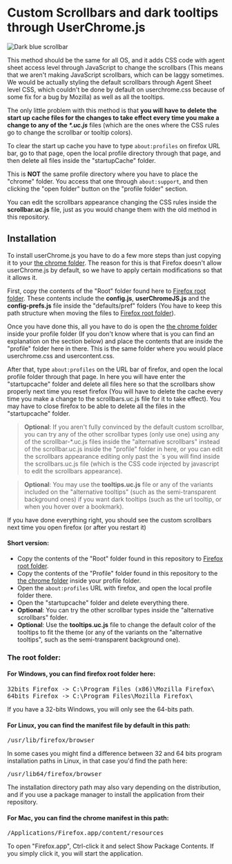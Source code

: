 <h1>Custom Scrollbars and dark tooltips through UserChrome.js</h1>
<img src="https://i.imgur.com/qe6tGJW.png" title="Dark blue scrollbar">
<p>This method should be the same for all OS, and it adds CSS code with agent sheet access level through JavaScript to change the scrollbars (This means that we aren't making JavaScript scrollbars, which can be laggy sometimes. We would be actually styling the default scrollbars through Agent Sheet level CSS, which couldn't be done by default on userchrome.css because of some fix for a bug by Mozilla) as well as all the tooltips.</p>

<p>The only little problem with this method is that <b>you will have to delete the start up cache files for the changes to take effect every time you make a change to any of the <i>*.uc.js</i></b> files (which are the ones where the CSS rules go to change the scrollbar or tooltip colors).</p>

<p>To clear the start up cache you have to type <code>about:profiles</code> on firefox URL bar, go to that page, open the local profile directory through that page, and then delete all files inside the "startupCache" folder.</p>

<p>This is <b>NOT</b> the same profile directory where you have to place the "chrome" folder. You access that one through <code>about:support</code>, and then clicking the "open folder" button on the "profile folder" section.</p>
<p>You can edit the scrollbars appearance changing the CSS rules inside the <b>scrollbar.uc.js</b> file, just as you would change them with the old method in this repository.</p>
  
<h2>Installation</h2>
<p>To install userChrome.js you have to do a few more steps than just copying it to your <a href="https://github.com/Izheil/Firefox-57-full-dark-theme-with-scrollbars#the-chrome-folder">the chrome folder</a>. The reason for this is that Firefox doesn't allow userChrome.js by default, so we have to apply certain modifications so that it allows it.</p>

<p>First, copy the contents of the "Root" folder found here to <a href="https://github.com/Izheil/Firefox-57-full-dark-theme-with-scrollbars/blob/master/Scrollbars%20&%20tooltips%20dark%20theme/Readme.md#the-root-folder">Firefox root folder</a>. These contents include the <b>config.js</b>, <b>userChromeJS.js</b> and the <b>config-prefs.js</b> file inside the "defaults/pref" folders (You have to keep this path structure when moving the files to <a href="https://github.com/Izheil/Firefox-57-full-dark-theme-with-scrollbars/blob/master/Scrollbars%20&%20tooltips%20dark%20theme/Readme.md#the-root-folder">Firefox root folder</a>).<p>
  
<p>Once you have done this, all you have to do is open the <a href="https://github.com/Izheil/Firefox-57-full-dark-theme-with-scrollbars#the-chrome-folder">the chrome folder</a> inside your profile folder (If you don't know where that is you can find an explanation on the section below) and place the contents that are inside the "profile" folder here in there. This is the same folder where you would place userchrome.css and usercontent.css.<p>

<p>After that, type <code>about:profiles</code> on the URL bar of firefox, and open the local profile folder through that page. In here you will have enter the "startupcache" folder and delete all files here so that the scrollbars show properly next time you reset firefox (You will have to delete the cache every time you make a change to the scrollbars.uc.js file for it to take effect). You may have to close firefox to be able to delete all the files in the "startupcache" folder.</p>

<blockquote><b>Optional</b>: If you aren't fully convinced by the default custom scrollbar, you can try any of the other scrollbar types (only use one) using any of the scrollbar-*.uc.js files inside the "alternative scrollbars" instead of the scrollbar.uc.js inside the "profile" folder in here, or you can edit the scrollbars appearance editing only past the `s you will find inside the scrollbars.uc.js file (which is the CSS code injected by javascript to edit the scrollbars appearance).</blockquote>

<blockquote><b>Optional</b>: You may use the <b>tooltips.uc.js</b> file or any of the variants included on the "alternative tooltips" (such as the semi-transparent background ones) if you want dark tooltips (such as the url tooltip, or when you hover over a bookmark).</blockquote>

<p>If you have done everything right, you should see the custom scrollbars next time you open firefox (or after you restart it)</p>

<h4>Short version:</h4>
<ul>
  <li>Copy the contents of the "Root" folder found in this repository to <a href="https://github.com/Izheil/Firefox-57-full-dark-theme-with-scrollbars/blob/master/Scrollbars%20&%20tooltips%20dark%20theme/Readme.md#the-root-folder">Firefox root folder</a>.</li>
  <li>Copy the contents of the "Profile" folder found in this repository to the <a href="https://github.com/Izheil/Firefox-57-full-dark-theme-with-scrollbars#the-chrome-folder">the chrome folder</a> inside your profile folder.</li>
  <li>Open the <code>about:profiles</code> URL with firefox, and open the local profile folder there.</li>
  <li>Open the "startupcache" folder and delete everything there.</li>
  <li><b>Optional</b>: You can try the other scrollbar types inside the "alternative scrollbars" folder.</li>
  <li><b>Optional</b>: Use the <b>tooltips.uc.js</b> file to change the default color of the tooltips to fit the theme (or any of the variants on the "alternative tooltips", such as the semi-transparent background one).</li>
</ul>

<h3>The root folder:</h3>

<h4>For Windows, you can find firefox root folder here:</h4>

<pre>32bits Firefox -> C:\Program Files (x86)\Mozilla Firefox\
64bits Firefox -> C:\Program Files\Mozilla Firefox\</pre>

<p>If you have a 32-bits Windows, you will only see the 64-bits path.</p>

<h4>For Linux, you can find the manifest file by default in this path:</h4>

<pre>/usr/lib/firefox/browser</pre>

<p>In some cases you might find a difference between 32 and 64 bits program installation paths in Linux, in that case you'd find the path here:</p> 

<pre>/usr/lib64/firefox/browser</pre>

<p>The installation directory path may also vary depending on the distribution, and if you use a package manager to install the application from their repository.</p>

<h4>For Mac, you can find the chrome manifest in this path:</h4>

<pre>/Applications/Firefox.app/content/resources</pre>

<p>To open "Firefox.app", Ctrl-click it and select Show Package Contents. If you simply click it, you will start the application.</p>

